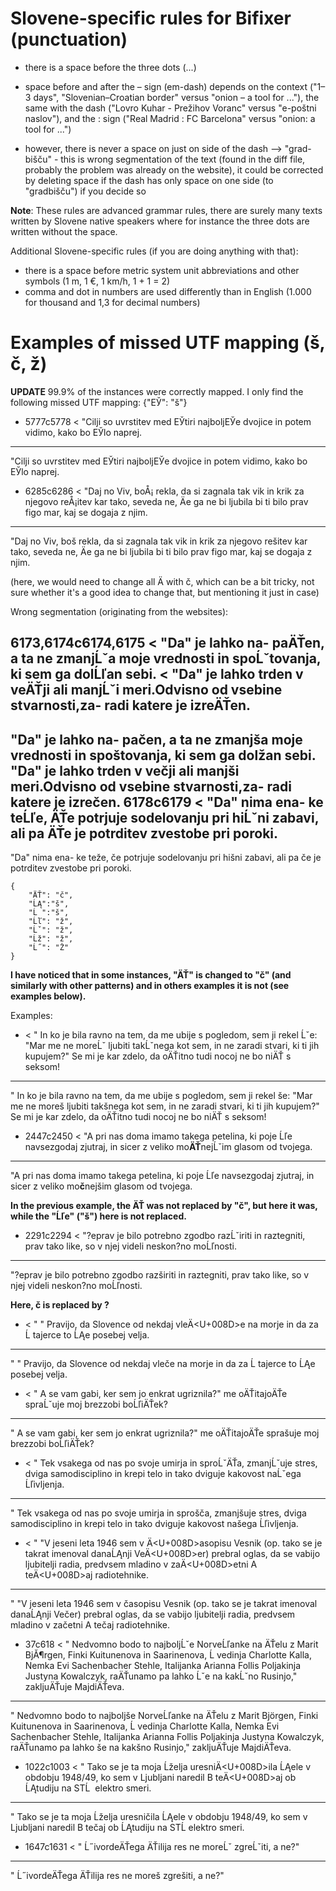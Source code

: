 # Slovene-specific rules for Bifixer (punctuation)
* there is a space before the three dots (...)
* space before and after the – sign (em-dash) depends on the context ("1–3 days", "Slovenian–Croatian border" versus "onion – a tool for ..."), the same with the dash ("Lovro Kuhar - Prežihov Voranc" versus "e-poštni naslov"), and the : sign ("Real Madrid : FC Barcelona" versus "onion: a tool for ...")


* however, there is never a space on just on side of the dash -->  "grad- bišču" - this is wrong segmentation of the text (found in the diff file, probably the problem was already on the website), it could be corrected by deleting space if the dash has only space on one side (to "gradbišču") if you decide so


**Note**: These rules are advanced grammar rules, there are surely many texts written by Slovene native speakers where for instance the three dots are written without the space.

Additional Slovene-specific rules (if you are doing anything with that):
* there is a space before metric system unit abbreviations and other symbols (1 m, 1 €, 1 km/h, 1 + 1 = 2)
* comma and dot in numbers are used differently than in English (1.000 for thousand and 1,3 for decimal numbers)

# Examples of missed UTF mapping (š, č, ž)

**UPDATE**
99.9% of the instances were correctly mapped. I only find the following missed UTF mapping: {"ЕЎ": "š"}
* 5777c5778
< "Cilji so uvrstitev med ЕЎtiri najboljЕЎe dvojice in potem vidimo, kako bo ЕЎlo naprej.
---
"Cilji so uvrstitev med EЎtiri najboljEЎe dvojice in potem vidimo, kako bo EЎlo naprej.

* 6285c6286
< "Daj no Viv, boÅ¡ rekla, da si zagnala tak vik in krik za njegovo reÅ¡itev kar tako, seveda ne, Äe ga ne bi ljubila bi ti bilo prav figo mar, kaj se dogaja z njim.
---
 "Daj no Viv, boš rekla, da si zagnala tak vik in krik za njegovo rešitev kar tako, seveda ne, Äe ga ne bi ljubila bi ti bilo prav figo mar, kaj se dogaja z njim.

(here, we would need to change all Ä with č, which can be a bit tricky, not sure whether it's a good idea to change that, but mentioning it just in case)

Wrong segmentation (originating from the websites):

6173,6174c6174,6175
< "Da" je lahko na- paÄŤen, a ta ne zmanjĹˇa moje vrednosti in spoĹˇtovanja, ki sem ga dolĹľan sebi.
< "Da" je lahko trden v veÄŤji ali manjĹˇi meri.Odvisno od vsebine stvarnosti,za- radi katere je izreÄŤen.
---
 "Da" je lahko na- pačen, a ta ne zmanjša moje vrednosti in spoštovanja, ki sem ga dolžan sebi.
 "Da" je lahko trden v večji ali manjši meri.Odvisno od vsebine stvarnosti,za- radi katere je izrečen.
6178c6179
< "Da" nima ena- ke teĹľe, ÄŤe potrjuje sodelovanju pri hiĹˇni zabavi, ali pa ÄŤe je potrditev zvestobe pri poroki.
---
 "Da" nima ena- ke teže, če potrjuje sodelovanju pri hišni zabavi, ali pa če je potrditev zvestobe pri poroki.


```
{
    "ÄŤ": "č",
    "ĹĄ":"š",
    "Ĺ ":"š",
    "Ĺľ": "ž",
    "Ĺˇ": "ž",
    "Ĺž": "ž",
    "Ĺ˝": "Ž"
}
```
**I have noticed that in some instances, "ÄŤ" is changed to "č" (and similarly with other patterns) and in others examples it is not (see examples below).**

Examples:
* < " In ko je bila ravno na tem, da me ubije s pogledom, sem ji rekel Ĺˇe: "Mar me ne moreĹˇ ljubiti takĹˇnega kot sem, in ne zaradi stvari, ki ti jih kupujem?" Se mi je kar zdelo, da oÄŤitno tudi nocoj ne bo niÄŤ s seksom!
---
  " In ko je bila ravno na tem, da me ubije s pogledom, sem ji rekel še: "Mar me ne moreš ljubiti takšnega kot sem, in ne zaradi stvari, ki ti jih kupujem?" Se mi je kar zdelo, da oÄŤitno tudi nocoj ne bo niÄŤ s seksom!
 
* 2447c2450
< "A pri nas doma imamo takega petelina, ki poje Ĺľe navsezgodaj zjutraj, in sicer z veliko mo**ÄŤ**nejĹˇim glasom od tvojega.
---
 "A pri nas doma imamo takega petelina, ki poje Ĺľe navsezgodaj zjutraj, in sicer z veliko mo**č**nejšim glasom od tvojega.

**In the previous example, the ÄŤ was not replaced by "č", but here it was, while the "Ĺľe" ("š") here is not replaced.**
 
* 2291c2294
< "?eprav je bilo potrebno zgodbo razĹˇiriti in raztegniti, prav tako like, so v njej videli neskon?no moĹľnosti.
---
 "?eprav je bilo potrebno zgodbo razširiti in raztegniti, prav tako like, so v njej videli neskon?no moĹľnosti.

 **Here, č is replaced by ?**

* < " " Pravijo, da Slovence od nekdaj vleÄ<U+008D>e na morje in da za Ĺ tajerce to ĹĄe posebej velja.
---
 " " Pravijo, da Slovence od nekdaj vleče na morje in da za Ĺ tajerce to ĹĄe posebej velja. 

* < " A se vam gabi, ker sem jo enkrat ugriznila?" me oÄŤitajoÄŤe spraĹˇuje moj brezzobi boĹľiÄŤek?
---
 " A se vam gabi, ker sem jo enkrat ugriznila?" me oÄŤitajoÄŤe sprašuje moj brezzobi boĹľiÄŤek?

* < " Tek vsakega od nas po svoje umirja in sproĹˇÄŤa, zmanjĹˇuje stres, dviga samodisciplino in krepi telo in tako dviguje kakovost naĹˇega Ĺľivljenja.
---
 " Tek vsakega od nas po svoje umirja in sprošča, zmanjšuje stres, dviga samodisciplino in krepi telo in tako dviguje kakovost našega Ĺľivljenja.

* < " "V jeseni leta 1946 sem v Ä<U+008D>asopisu Vesnik (op. tako se je takrat imenoval danaĹĄnji VeÄ<U+008D>er) prebral oglas, da se vabijo ljubitelji radia, predvsem mladino v zaÄ<U+008D>etni A teÄ<U+008D>aj radiotehnike.
---
 " "V jeseni leta 1946 sem v časopisu Vesnik (op. tako se je takrat imenoval danaĹĄnji Večer) prebral oglas, da se vabijo ljubitelji radia, predvsem mladino v začetni A tečaj radiotehnike.
 
* 37c618
< " Nedvomno bodo to najboljĹˇe NorveĹľanke na ÄŤelu z Marit BjĂ¶rgen, Finki Kuitunenova in Saarinenova, Ĺ vedinja Charlotte Kalla, Nemka Evi Sachenbacher Stehle, Italijanka Arianna Follis Poljakinja Justyna Kowalczyk, raÄŤunamo pa lahko Ĺˇe na kakĹˇno Rusinjo," zakljuÄŤuje MajdiÄŤeva.
---
 " Nedvomno bodo to najboljše NorveĹľanke na ÄŤelu z Marit Björgen, Finki Kuitunenova in Saarinenova, Ĺ vedinja Charlotte Kalla, Nemka Evi Sachenbacher Stehle, Italijanka Arianna Follis Poljakinja Justyna Kowalczyk, raÄŤunamo pa lahko še na kakšno Rusinjo," zakljuÄŤuje MajdiÄŤeva.

* 1022c1003
< " Tako se je ta moja Ĺželja uresniÄ<U+008D>ila ĹĄele v obdobju 1948/49, ko sem v Ljubljani naredil B teÄ<U+008D>aj ob ĹĄtudiju na STĹ  elektro smeri.
---
 " Tako se je ta moja Ĺželja uresničila ĹĄele v obdobju 1948/49, ko sem v Ljubljani naredil B tečaj ob ĹĄtudiju na STĹ elektro smeri.

* 1647c1631
< " Ĺ˝ivordeÄŤega ÄŤilija res ne moreĹˇ zgreĹˇiti, a ne?"
---
 " Ĺ˝ivordeÄŤega ÄŤilija res ne moreš zgrešiti, a ne?"

